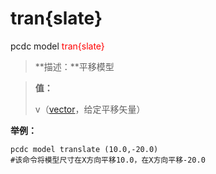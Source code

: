 # tran{slate}
pcdc model <span style='color: red;'>tran{slate}</span>
> **描述：**平移模型

> 
> **值：**
> 
> v（[vector](数据类型/vector/)，给定平移矢量）



**举例：**
```
pcdc model translate (10.0,-20.0)
#该命令将模型尺寸在X方向平移10.0，在X方向平移-20.0

```
